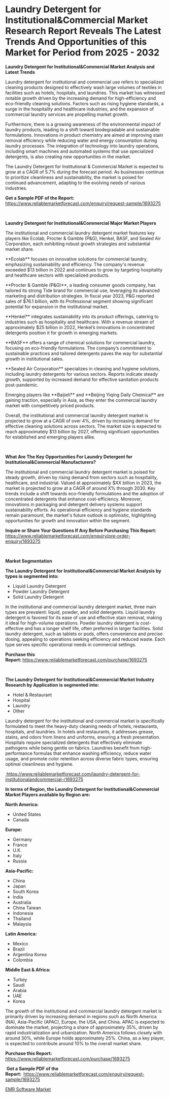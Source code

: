 <p><h1>Laundry Detergent for Institutional&Commercial Market Research Report Reveals The Latest Trends And Opportunities of this Market for Period from 2025 - 2032</h1></p><p><strong>Laundry Detergent for Institutional&Commercial Market Analysis and Latest Trends</strong></p>
<p><p>Laundry detergent for institutional and commercial use refers to specialized cleaning products designed to effectively wash large volumes of textiles in facilities such as hotels, hospitals, and laundries. This market has witnessed notable growth driven by the increasing demand for high-efficiency and eco-friendly cleaning solutions. Factors such as rising hygiene standards, a surge in the hospitality and healthcare industries, and the expansion of commercial laundry services are propelling market growth.</p><p>Furthermore, there is a growing awareness of the environmental impact of laundry products, leading to a shift toward biodegradable and sustainable formulations. Innovations in product chemistry are aimed at improving stain removal efficiency while reducing water and energy consumption during laundry processes. The integration of technology into laundry operations, including smart machines and automated systems that use specialized detergents, is also creating new opportunities in the market. </p><p>The Laundry Detergent for Institutional & Commercial Market is expected to grow at a CAGR of 5.7% during the forecast period. As businesses continue to prioritize cleanliness and sustainability, the market is poised for continued advancement, adapting to the evolving needs of various industries.</p></p>
<p><strong>Get a Sample PDF of the Report:&nbsp;</strong> <a href="https://www.reliablemarketforecast.com/enquiry/request-sample/1693275?utm_campaign=3225&utm_medium=2&utm_source=Github&utm_content=ia&utm_term=27032025&utm_id=laundry-detergent-for-institutionalcommercial">https://www.reliablemarketforecast.com/enquiry/request-sample/1693275</a></p>
<p>&nbsp;</p>
<p><strong>Laundry Detergent for Institutional&Commercial Major Market Players</strong></p>
<p><p>The institutional and commercial laundry detergent market features key players like Ecolab, Procter & Gamble (P&G), Henkel, BASF, and Sealed Air Corporation, each exhibiting robust growth strategies and substantial market share.</p><p>**Ecolab** focuses on innovative solutions for commercial laundry, emphasizing sustainability and efficiency. The company's revenue exceeded $13 billion in 2022 and continues to grow by targeting hospitality and healthcare sectors with specialized products.</p><p>**Procter & Gamble (P&G)**, a leading consumer goods company, has tailored its strong Tide brand for commercial use, leveraging its advanced marketing and distribution strategies. In fiscal year 2023, P&G reported sales of $76.1 billion, with its Professional segment showing significant potential for expansion in the institutional market.</p><p>**Henkel** integrates sustainability into its product offerings, catering to industries such as hospitality and healthcare. With a revenue stream of approximately $25 billion in 2022, Henkel’s innovations in concentrated detergents position it for growth in emerging markets.</p><p>**BASF** offers a range of chemical solutions for commercial laundry, focusing on eco-friendly formulations. The company’s commitment to sustainable practices and tailored detergents paves the way for substantial growth in institutional sales.</p><p>**Sealed Air Corporation** specializes in cleaning and hygiene solutions, including laundry detergents for various sectors. Reports indicate steady growth, supported by increased demand for effective sanitation products post-pandemic.</p><p>Emerging players like **Baijieli** and **Beijing Yiqing Daily Chemical** are gaining traction, especially in Asia, as they enter the commercial laundry market with competitively priced products.</p><p>Overall, the institutional and commercial laundry detergent market is projected to grow at a CAGR of over 4%, driven by increasing demand for effective cleaning solutions across sectors. The market size is expected to reach approximately $13 billion by 2027, offering significant opportunities for established and emerging players alike.</p></p>
<p>&nbsp;</p>
<p><strong>What Are The Key Opportunities For Laundry Detergent for Institutional&Commercial Manufacturers?</strong></p>
<p><p>The institutional and commercial laundry detergent market is poised for steady growth, driven by rising demand from sectors such as hospitality, healthcare, and industrial. Valued at approximately $XX billion in 2023, the market is projected to grow at a CAGR of around X% through 2030. Key trends include a shift towards eco-friendly formulations and the adoption of concentrated detergents that enhance cost-efficiency. Moreover, innovations in packaging and detergent delivery systems support sustainability efforts. As operational efficiency and hygiene standards remain paramount, the market's future outlook is optimistic, highlighting opportunities for growth and innovation within the segment.</p></p>
<p><strong>Inquire or Share Your Questions If Any Before Purchasing This Report:</strong> <a href="https://www.reliablemarketforecast.com/enquiry/pre-order-enquiry/1693275?utm_campaign=3225&utm_medium=2&utm_source=Github&utm_content=ia&utm_term=27032025&utm_id=laundry-detergent-for-institutionalcommercial">https://www.reliablemarketforecast.com/enquiry/pre-order-enquiry/1693275</a></p>
<p>&nbsp;</p>
<p><strong>Market Segmentation</strong></p>
<p><strong>The Laundry Detergent for Institutional&Commercial Market Analysis by types is segmented into:</strong></p>
<p><ul><li>Liquid Laundry Detergent</li><li>Powder Laundry Detergent</li><li>Solid Laundry Detergent</li></ul></p>
<p><p>In the institutional and commercial laundry detergent market, three main types are prevalent: liquid, powder, and solid detergents. Liquid laundry detergent is favored for its ease of use and effective stain removal, making it ideal for high-volume operations. Powder laundry detergent is cost-effective and has a longer shelf life, often preferred in larger facilities. Solid laundry detergent, such as tablets or pods, offers convenience and precise dosing, appealing to operations seeking efficiency and reduced waste. Each type serves specific operational needs in commercial settings.</p></p>
<p><strong>Purchase this Report:&nbsp;</strong><a href="https://www.reliablemarketforecast.com/purchase/1693275?utm_campaign=3225&utm_medium=2&utm_source=Github&utm_content=ia&utm_term=27032025&utm_id=laundry-detergent-for-institutionalcommercial">https://www.reliablemarketforecast.com/purchase/1693275</a></p>
<p>&nbsp;</p>
<p><strong>The Laundry Detergent for Institutional&Commercial Market Industry Research by Application is segmented into:</strong></p>
<p><ul><li>Hotel & Restaurant</li><li>Hospital</li><li>Laundry</li><li>Other</li></ul></p>
<p><p>Laundry detergent for the institutional and commercial market is specifically formulated to meet the heavy-duty cleaning needs of hotels, restaurants, hospitals, and laundries. In hotels and restaurants, it addresses grease, stains, and odors from linens and uniforms, ensuring a fresh presentation. Hospitals require specialized detergents that effectively eliminate pathogens while being gentle on fabrics. Laundries benefit from high-performance formulas that enhance washing efficiency, reduce water usage, and promote color retention across diverse fabric types, ensuring optimal cleanliness and hygiene.</p></p>
<p><a href="https://www.reliablemarketforecast.com/laundry-detergent-for-institutionalandcommercial-r1693275?utm_campaign=3225&utm_medium=2&utm_source=Github&utm_content=ia&utm_term=27032025&utm_id=laundry-detergent-for-institutionalcommercial">&nbsp;https://www.reliablemarketforecast.com/laundry-detergent-for-institutionalandcommercial-r1693275</a></p>
<p><strong>In terms of Region, the Laundry Detergent for Institutional&Commercial Market Players available by Region are:</strong></p>
<p>
    <p> <strong> North America: </strong>
        <ul>
            <li>United States</li>
            <li>Canada</li>
        </ul>
        </p> 
    <p> <strong> Europe: </strong>
        <ul>
            <li>Germany</li>
            <li>France</li>
            <li>U.K.</li>
            <li>Italy</li>
            <li>Russia</li>
        </ul>
        </p> 
    <p> <strong> Asia-Pacific: </strong>
        <ul>
            <li>China</li>
            <li>Japan</li>
            <li>South Korea</li>
            <li>India</li>
            <li>Australia</li>
            <li>China Taiwan</li>
            <li>Indonesia</li>
            <li>Thailand</li>
            <li>Malaysia</li>
        </ul>
        </p> 
    <p> <strong> Latin America: </strong>
        <ul>
            <li>Mexico</li>
            <li>Brazil</li>
            <li>Argentina Korea</li>
            <li>Colombia</li>
        </ul>
        </p> 
    <p> <strong> Middle East & Africa: </strong>
        <ul>
            <li>Turkey</li>
            <li>Saudi</li>
            <li>Arabia</li>
            <li>UAE</li>
            <li>Korea</li>
        </ul>
    </p>
    </p>
<p><p>The growth of the institutional and commercial laundry detergent market is primarily driven by increasing demand in regions such as North America (NA), Asia-Pacific (APAC), Europe, the USA, and China. APAC is expected to dominate the market, projecting a share of approximately 35%, driven by rapid industrialization and urbanization. North America follows closely with around 30%, while Europe holds approximately 25%. China, as a key player, is expected to contribute around 10% to the overall market share.</p></p>
<p><strong>Purchase this Report: </strong><a href="https://www.reliablemarketforecast.com/purchase/1693275?utm_campaign=3225&utm_medium=2&utm_source=Github&utm_content=ia&utm_term=27032025&utm_id=laundry-detergent-for-institutionalcommercial">https://www.reliablemarketforecast.com/purchase/1693275</a></p>
<p>&nbsp;<strong>Get a Sample PDF of the Report:&nbsp;&nbsp;</strong><a href="https://www.reliablemarketforecast.com/enquiry/request-sample/1693275?utm_campaign=3225&utm_medium=2&utm_source=Github&utm_content=ia&utm_term=27032025&utm_id=laundry-detergent-for-institutionalcommercial">https://www.reliablemarketforecast.com/enquiry/request-sample/1693275</a></p>
<p><strong></strong></p>
<p><p><a href="https://github.com/doljanzwald/Market-Research-Report-List-1/blob/main/emr-software-market.md?utm_campaign=3225&utm_medium=2&utm_source=Github&utm_content=ia&utm_term=27032025&utm_id=laundry-detergent-for-institutionalcommercial">EMR Software Market</a></p></p>